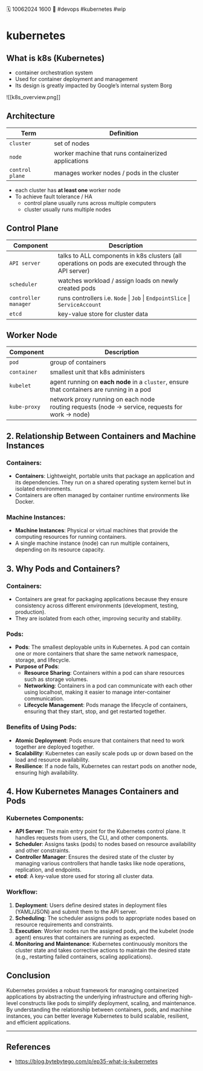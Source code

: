 🗓️ 10062024 1600
📎 #devops #kubernetes #wip 

# kubernetes

## What is k8s (Kubernetes)

- container orchestration system
- Used for container deployment and management
- Its design is greatly impacted by Google’s internal system Borg

![[k8s_overview.png]]

## Architecture

| Term            | Definition                                          |
| --------------- | --------------------------------------------------- |
| `cluster`       | set of nodes                                        |
| `node`          | worker machine that runs containerized applications |
| `control plane` | manages worker nodes / pods in the cluster          |

- each cluster has **at least one** worker node
- To achieve fault tolerance / HA
  - control plane usually runs across multiple computers
  - cluster usually runs multiple nodes

## Control Plane

| Component            | Description                                                                                          |
| -------------------- | ---------------------------------------------------------------------------------------------------- |
| `API server`         | talks to ALL components in k8s clusters (all operations on pods are executed through the API server) |
| `scheduler`          | watches workload / assign loads on newly created pods                                                |
| `controller manager` | runs controllers i.e. `Node` \| `Job` \| `EndpointSlice` \| `ServiceAccount`                         |
| `etcd`               | key-value store for cluster data                                                                     |

## Worker Node

| Component    | Description                                                                                          |
| ------------ | ---------------------------------------------------------------------------------------------------- |
| `pod`        | group of containers                                                                                  |
| `container`  | smallest unit that k8s administers                                                                   |
| `kubelet`    | agent running on **each node** in a `cluster`, ensure that containers are running in a pod           |
| `kube-proxy` | network proxy running on each node<br/>routing requests (node -> service, requests for work -> node) |

## 2. Relationship Between Containers and Machine Instances

### Containers:

- **Containers**: Lightweight, portable units that package an application and its dependencies. They run on a shared operating system kernel but in isolated environments.
- Containers are often managed by container runtime environments like Docker.

### Machine Instances:

- **Machine Instances**: Physical or virtual machines that provide the computing resources for running containers.
- A single machine instance (node) can run multiple containers, depending on its resource capacity.

## 3. Why Pods and Containers?

### Containers:

- Containers are great for packaging applications because they ensure consistency across different environments (development, testing, production).
- They are isolated from each other, improving security and stability.

### Pods:

- **Pods**: The smallest deployable units in Kubernetes. A pod can contain one or more containers that share the same network namespace, storage, and lifecycle.
- **Purpose of Pods**:
  - **Resource Sharing**: Containers within a pod can share resources such as storage volumes.
  - **Networking**: Containers in a pod can communicate with each other using localhost, making it easier to manage inter-container communication.
  - **Lifecycle Management**: Pods manage the lifecycle of containers, ensuring that they start, stop, and get restarted together.

### Benefits of Using Pods:

- **Atomic Deployment**: Pods ensure that containers that need to work together are deployed together.
- **Scalability**: Kubernetes can easily scale pods up or down based on the load and resource availability.
- **Resilience**: If a node fails, Kubernetes can restart pods on another node, ensuring high availability.

## 4. How Kubernetes Manages Containers and Pods

### Kubernetes Components:

- **API Server**: The main entry point for the Kubernetes control plane. It handles requests from users, the CLI, and other components.
- **Scheduler**: Assigns tasks (pods) to nodes based on resource availability and other constraints.
- **Controller Manager**: Ensures the desired state of the cluster by managing various controllers that handle tasks like node operations, replication, and endpoints.
- **etcd**: A key-value store used for storing all cluster data.

### Workflow:

1. **Deployment**: Users define desired states in deployment files (YAML/JSON) and submit them to the API server.
2. **Scheduling**: The scheduler assigns pods to appropriate nodes based on resource requirements and constraints.
3. **Execution**: Worker nodes run the assigned pods, and the kubelet (node agent) ensures that containers are running as expected.
4. **Monitoring and Maintenance**: Kubernetes continuously monitors the cluster state and takes corrective actions to maintain the desired state (e.g., restarting failed containers, scaling applications).

## Conclusion

Kubernetes provides a robust framework for managing containerized applications by abstracting the underlying infrastructure and offering high-level constructs like pods to simplify deployment, scaling, and maintenance. By understanding the relationship between containers, pods, and machine instances, you can better leverage Kubernetes to build scalable, resilient, and efficient applications.

---

## References

- https://blog.bytebytego.com/p/ep35-what-is-kubernetes
